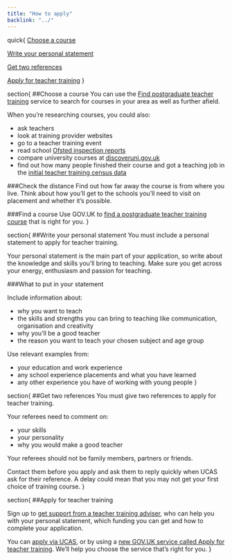 ```yaml
---
title: "How to apply"
backlink: "../"
---
```


quick{
  [Choose a course](#choose-a-course)

  [Write your personal statement](#write-your-personal-statement)

  [Get two references](#get-two-references)

  [Apply for teacher training](#apply-for-teacher-training)
}

section{
##Choose a course
You can use the [Find postgraduate teacher training](https://www.gov.uk/find-postgraduate-teacher-training-courses) service to search for courses in your area as well as further afield.

When you’re researching courses, you could also:

  - ask teachers
  - look at training provider websites
  - go to a teacher training event
  - read school [Ofsted inspection reports](http://reports.ofsted.gov.uk/)
  - compare university courses at [discoveruni.gov.uk](https://discoveruni.gov.uk/)
  - find out how many people finished their course and got a teaching job in the [initial teacher training census data](https://www.gov.uk/government/collections/statistics-teacher-training#census-data)

###Check the distance
Find out how far away the course is from where you live. Think about how you’ll get to the schools you’ll need to visit on placement and whether it’s possible.

###Find a course
Use GOV.UK to [find a postgraduate teacher training course](#) that is right for you.
}

section{
##Write your personal statement
You must include a personal statement to apply for teacher training.

Your personal statement is the main part of your application, so write about the knowledge and skills you’ll bring to teaching. Make sure you get across your energy, enthusiasm and passion for teaching.

###What to put in your statement

Include information about:

  - why you want to teach
  - the skills and strengths you can bring to teaching like communication, organisation and creativity
  - why you’ll be a good teacher
  - the reason you want to teach your chosen subject and age group

Use relevant examples from:

  - your education and work experience
  - any school experience placements and what you have learned
  - any other experience you have of working with young people
}

section{
##Get two references
You must give two references to apply for teacher training.

Your referees need to comment on:

  - your skills
  - your personality
  - why you would make a good teacher

Your referees should not be family members, partners or friends.

Contact them before you apply and ask them to reply quickly when UCAS ask for their reference. A delay could mean that you may not get your first choice of training course.
}

section{
##Apply for teacher training

Sign up to [get support from a teacher training adviser](#), who can help you with your personal statement, which funding you can get and how to complete your application.

You can [apply via UCAS](#), or by using a [new GOV.UK service called Apply for teacher training](#). We’ll help you choose the service that’s right for you.
}
